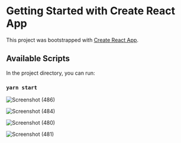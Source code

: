 # Getting Started with Create React App

This project was bootstrapped with [Create React App](https://github.com/facebook/create-react-app).

## Available Scripts

In the project directory, you can run:

### `yarn start`

![Screenshot (486)](https://github.com/audreythando/audio-player/assets/82891759/127e3124-7f64-40fd-b3ea-706e27ee4fdd)

![Screenshot (484)](https://github.com/audreythando/audio-player/assets/82891759/03211509-728c-4475-a1ba-3f87cb0d42cc)

![Screenshot (480)](https://github.com/audreythando/audio-player/assets/82891759/9fbf95da-cffd-4b87-89da-2ffa90b6e835)

![Screenshot (481)](https://github.com/audreythando/audio-player/assets/82891759/b78e8893-869d-44ef-9dbf-f01b3713f041)



